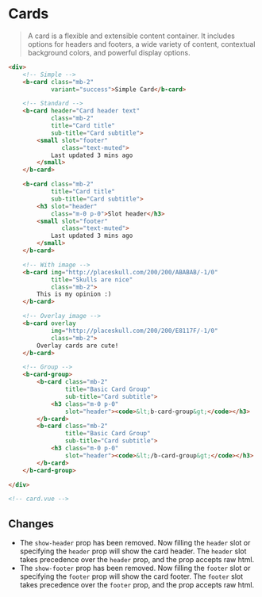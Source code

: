# Cards

>  A card is a flexible and extensible content container. It includes options for headers and footers,
   a wide variety of content, contextual background colors, and powerful display options.

```html
<div>
    <!-- Simple -->
    <b-card class="mb-2"
            variant="success">Simple Card</b-card>

    <!-- Standard -->
    <b-card header="Card header text"
            class="mb-2"
            title="Card title"
            sub-title="Card subtitle">
        <small slot="footer"
               class="text-muted">
            Last updated 3 mins ago
        </small>
    </b-card>

    <b-card class="mb-2"
            title="Card title"
            sub-title="Card subtitle">
        <h3 slot="header"
            class="m-0 p-0">Slot header</h3>
        <small slot="footer"
               class="text-muted">
            Last updated 3 mins ago
        </small>
    </b-card>

    <!-- With image -->
    <b-card img="http://placeskull.com/200/200/ABABAB/-1/0"
            title="Skulls are nice"
            class="mb-2">
        This is my opinion :)
    </b-card>

    <!-- Overlay image -->
    <b-card overlay
            img="http://placeskull.com/200/200/E8117F/-1/0"
            class="mb-2">
        Overlay cards are cute!
    </b-card>

    <!-- Group -->
    <b-card-group>
        <b-card class="mb-2"
                title="Basic Card Group"
                sub-title="Card subtitle">
            <h3 class="m-0 p-0"
                slot="header"><code>&lt;b-card-group&gt;</code></h3>
        </b-card>
        <b-card class="mb-2"
                title="Basic Card Group"
                sub-title="Card subtitle">
            <h3 class="m-0 p-0"
                slot="header"><code>&lt;/b-card-group&gt;</code></h3>
        </b-card>
    </b-card-group>

</div>

<!-- card.vue -->
```

## Changes
- The `show-header` prop has been removed. Now filling the `header` slot or specifying the `header` prop will show the card header. The `header` slot takes precedence over the `header` prop, and the prop accepts raw html.
- The `show-footer` prop has been removed. Now filling the `footer` slot or specifying the `footer` prop will show the card footer. The `footer` slot takes precedence over the `footer` prop, and the prop accepts raw html.
